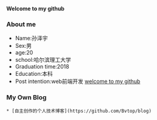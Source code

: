 #### Welcome to my github

### About me   
* Name:孙泽宇   
* Sex:男
* age:20
* school:哈尔滨理工大学
* Graduation time:2018
* Education:本科
* Post intention:web前端开发
[welcome to my github](https://github.com/Bvtop)

### My Own Blog   
    * [自主创作的个人技术博客](https://github.com/Bvtop/blog)
